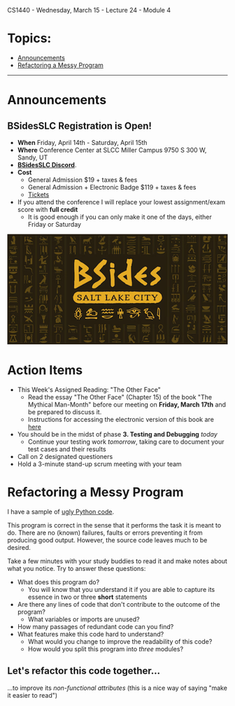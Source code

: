 CS1440 - Wednesday, March 15 - Lecture 24 - Module 4

# Topics:
* [Announcements](#announcements)
* [Refactoring a Messy Program](#refactoring-a-messy-program)


------------------------------------------------------------
# Announcements

## BSidesSLC Registration is Open!

*   **When**  Friday, April 14th - Saturday, April 15th
*   **Where** Conference Center at SLCC Miller Campus 9750 S 300 W, Sandy, UT
*   [**BSidesSLC Discord**](https://discord.com/invite/hBcnv9gb73).
*   **Cost**  
    *   General Admission $19 + taxes & fees
    *   General Admission + Electronic Badge $119 + taxes & fees
    *   [Tickets](https://www.eventbrite.com/e/bsidesslc-2023-tickets-527264701917)
*   If you attend the conference I will replace your lowest assignment/exam score with **full credit**
    *   It is good enough if you can only make it one of the days, either Friday or Saturday

![](./02-bsides-logo.png)


# Action Items


*   This Week's Assigned Reading: "The Other Face"
    *   Read the essay "The Other Face" (Chapter 15) of the book "The Mythical Man-Month" before our meeting on **Friday, March 17th** and be prepared to discuss it.
    *   Instructions for accessing the electronic version of this book are [here](../../Required_Reading_Schedule.md#accessing-the-mythical-man-month-for-free-through-the-usu-library)
*   You should be in the midst of phase **3. Testing and Debugging** *today*
    *   Continue your testing work *tomorrow*, taking care to document your test cases and their results
*	Call on 2 designated questioners
*	Hold a 3-minute stand-up scrum meeting with your team



# Refactoring a Messy Program

I have a sample of [ugly Python code](./16-refactoring-demo/ugly.py).

This program is correct in the sense that it performs the task it is meant to do.  There are no (known) failures, faults or errors preventing it from producing good output.  However, the source code leaves much to be desired.

Take a few minutes with your study buddies to read it and make notes about what you notice.  Try to answer these questions:

*   What does this program do?
    *   You will know that you understand it if you are able to capture its essence in two or three **short** statements
*   Are there any lines of code that don't contribute to the outcome of the program?
    *   What variables or imports are unused?
*   How many passages of redundant code can you find?
*   What features make this code hard to understand?
    *   What would you change to improve the readability of this code?
    *   How would you split this program into *three* modules?


## Let's refactor this code together...

...to improve its *non-functional attributes* (this is a nice way of saying "make it easier to read")






